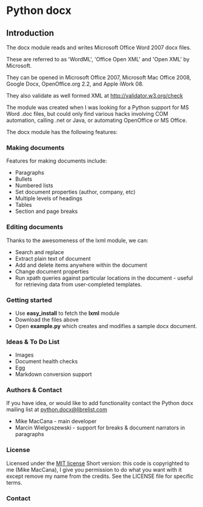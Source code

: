 Python docx
===========

## Introduction

The docx module reads and writes Microsoft Office Word 2007 docx files.

These are referred to as 'WordML', 'Office Open XML' and 'Open XML' by Microsoft.

They can be opened in Microsoft Office 2007, Microsoft Mac Office 2008, Google Docx, OpenOffice.org 2.2, and Apple iWork 08.

They also validate as well formed XML at http://validator.w3.org/check

The module was created when I was looking for a Python support for MS Word .doc files, but could only find various hacks involving COM automation, calling .net or Java, or automating OpenOffice or MS Office.

The docx module has the following features:

### Making documents

Features for making documents include:

- Paragraphs
- Bullets
- Numbered lists
- Set document properties (author, company, etc)
- Multiple levels of headings
- Tables
- Section and page breaks

### Editing documents

Thanks to the awesomeness of the lxml module, we can:

- Search and replace
- Extract plain text of document
- Add and delete items anywhere within the document
- Change document properties
- Run xpath queries against particular locations in the document - useful for retrieving data from user-completed templates.

### Getting started

- Use **easy_install** to fetch the **lxml** module
- Download the files above
- Open **example.py** which creates and modifies a sample docx document. 

### Ideas & To Do List

- Images
- Document health checks
- Egg
- Markdown conversion support

### Authors & Contact

If you have idea, or would like to add functionality contact the Python docx mailing list at <python.docx@librelist.com>

- Mike MacCana - main developer
- Marcin Wielgoszewski - support for breaks & document narrators in paragraphs

### License

Licensed under the [MIT license](http://www.opensource.org/licenses/mit-license.php)
Short version: this code is copyrighted to me (Mike MacCana), I give you permission to do what you want with it except remove my name from the credits. See the LICENSE file for specific terms.


### Contact

